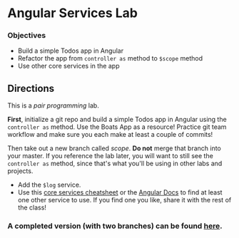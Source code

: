 # Angular Services Lab

### Objectives

- Build a simple Todos app in Angular
- Refactor the app from `controller as` method to `$scope` method
- Use other core services in the app

## Directions

This is a *pair programming* lab.

**First**, initialize a git repo and build a simple Todos app in Angular using the `controller as` method. Use the Boats App as a resource! Practice git team workflow and make sure you each make at least a couple of commits!

Then take out a new branch called *scope*. **Do not** merge that branch into your master. If you reference the lab later, you will want to still see the `controller as` method, since that's what you'll be using in other labs and projects.

- Add the `$log` service.
- Use this [core services cheatsheet](https://d2eip9sf3oo6c2.cloudfront.net/pdf/egghead-io-angular-core-services-cheat-sheet.pdf) or the [Angular Docs](https://docs.angularjs.org/guide) to find at least one other service to use. If you find one you like, share it with the rest of the class!

### A completed version (with two branches) can be found [here](https://github.com/KateWood/angular_services_lab/tree/master).